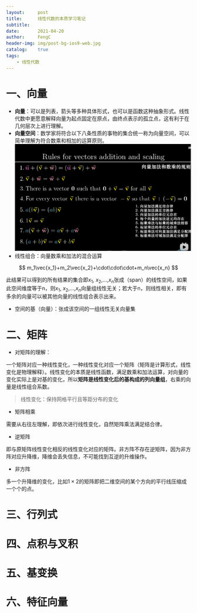 ```yaml
---
layout:     post
title:      线性代数的本质学习笔记
subtitle:   
date:       2021-04-20
author:     FengC
header-img: img/post-bg-ios9-web.jpg
catalog: 	true
tags:
    - 线性代数
---
```


# 一、向量
* **向量**：可以是列表，箭头等多种具体形式，也可以是函数这种抽象形式。线性代数中更愿意解释向量为起点固定在原点，由终点表示的孤立点，这有利于在几何层次上进行理解。
* **向量空间**：数学家将符合以下八条性质的事物的集合统一称为向量空间，可以简单理解为符合数乘和相加的运算原则。
![](../img/20210420/1.png)
* 线性组合：向量数乘和加法的混合运算

$$
m_1\vec{x_1}+m_2\vec{x_2}+\cdot\cdot\cdot+m_n\vec{x_n}
$$

此结果可以得到的所有结果的集合即$x_1$, $x_2$,...,$x_n$张成（span）的线性空间，如果此空间维度等于n，则$x_1$, $x_2$,...,$x_n$向量组线性无关；若大于n，则线性相关，即有多余的向量可以被其他向量的线性组合表示出来。

* 空间的基（向量）：张成该空间的一组线性无关向量集

# 二、矩阵
* 对矩阵的理解：

一个矩阵对应一种线性变化，一种线性变化对应一个矩阵（矩阵是计算形式，线性变化是物理解释）。线性变化的本质是线性函数，满足数乘和加法运算，对向量的变化实际上是对基的变化，所以**矩阵是线性变化后的基构成的列向量组**，右乘的向量是线性组合系数。
> 线性变化：保持网格平行且等距分布的变化

* 矩阵相乘

需要从右往左理解，即依次进行线性变化，自然矩阵乘法满足结合律。

* 逆矩阵

即与原矩阵线性变化相反的线性变化对应的矩阵。非方阵不存在逆矩阵，因为非方阵对应升降维，降维会丢失信息，不可能找到互逆的升维操作。

* 非方阵

多一个升降维的变化，比如$1\times2$的矩阵即把二维空间的某个方向的平行线压缩成一个个的点。

# 三、行列式
# 四、点积与叉积
# 五、基变换
# 六、特征向量